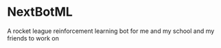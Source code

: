 # NextBotML
 A rocket league reinforcement learning bot for me and my school and my friends to work on
